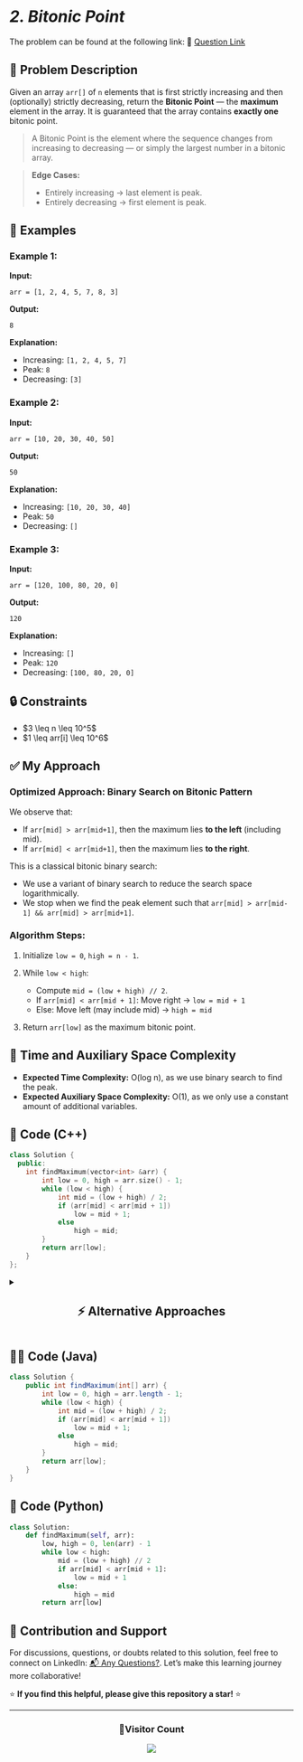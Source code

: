 # _2. Bitonic Point_

The problem can be found at the following link: 🔗 [Question Link](https://www.geeksforgeeks.org/problems/maximum-value-in-a-bitonic-array3001/1)

## **🧩 Problem Description**

Given an array `arr[]` of `n` elements that is first strictly increasing and then (optionally) strictly decreasing, return the **Bitonic Point** — the **maximum** element in the array.
It is guaranteed that the array contains **exactly one** bitonic point.

> A Bitonic Point is the element where the sequence changes from increasing to decreasing — or simply the largest number in a bitonic array.

> **Edge Cases:**
>
> - Entirely increasing → last element is peak.
> - Entirely decreasing → first element is peak.

## **📘 Examples**

### **Example 1:**

**Input:**

```
arr = [1, 2, 4, 5, 7, 8, 3]
```

**Output:**

```
8
```

**Explanation:**

- Increasing: `[1, 2, 4, 5, 7]`
- Peak: `8`
- Decreasing: `[3]`

### **Example 2:**

**Input:**

```
arr = [10, 20, 30, 40, 50]
```

**Output:**

```
50
```

**Explanation:**

- Increasing: `[10, 20, 30, 40]`
- Peak: `50`
- Decreasing: `[]`

### **Example 3:**

**Input:**

```
arr = [120, 100, 80, 20, 0]
```

**Output:**

```
120
```

**Explanation:**

- Increasing: `[]`
- Peak: `120`
- Decreasing: `[100, 80, 20, 0]`

## **🔒 Constraints**

- \$3 \leq n \leq 10^5\$
- \$1 \leq arr\[i] \leq 10^6\$

## **✅ My Approach**

### **Optimized Approach: Binary Search on Bitonic Pattern**

We observe that:

- If `arr[mid] > arr[mid+1]`, then the maximum lies **to the left** (including mid).
- If `arr[mid] < arr[mid+1]`, then the maximum lies **to the right**.

This is a classical bitonic binary search:

- We use a variant of binary search to reduce the search space logarithmically.
- We stop when we find the peak element such that `arr[mid] > arr[mid-1] && arr[mid] > arr[mid+1]`.

### **Algorithm Steps:**

1. Initialize `low = 0`, `high = n - 1`.
2. While `low < high`:

   - Compute `mid = (low + high) // 2`.
   - If `arr[mid] < arr[mid + 1]`: Move right → `low = mid + 1`
   - Else: Move left (may include mid) → `high = mid`

3. Return `arr[low]` as the maximum bitonic point.

## **🧮 Time and Auxiliary Space Complexity**

- **Expected Time Complexity:** O(log n), as we use binary search to find the peak.
- **Expected Auxiliary Space Complexity:** O(1), as we only use a constant amount of additional variables.

## **🧠 Code (C++)**

```cpp
class Solution {
  public:
    int findMaximum(vector<int> &arr) {
        int low = 0, high = arr.size() - 1;
        while (low < high) {
            int mid = (low + high) / 2;
            if (arr[mid] < arr[mid + 1])
                low = mid + 1;
            else
                high = mid;
        }
        return arr[low];
    }
};
```

<details>
<summary><h2 align="center">⚡ Alternative Approaches</h2></summary>

## 📊 **1️⃣ STL `max_element`**

#### **Algorithm Steps:**

1. Return `*max_element(arr.begin(), arr.end())`.

```cpp
class Solution {
  public:
    int findBitonicPoint(vector<int> &arr) {
        return *max_element(arr.begin(), arr.end());
    }
};
```

### ✅ **Why This Approach?**

- Utilizes STL to find the maximum with minimal code.
- Very readable and quick for small or throwaway tasks.

#### 📝 **Complexity Analysis:**

- **Time:** O(n) – full array scan.
- **Auxiliary Space:** O(1)

## 📊 **2️⃣ Single‐Pass Manual Scan**

### **Algorithm Steps:**

1. Initialize `mx = arr[0]`.
2. For each element `x` in `arr` from index 1 onward:

   - If `x > mx`, set `mx = x`.

3. Return `mx`.

```cpp
class Solution {
  public:
    int findMaximum(vector<int> &arr) {
        int mx = arr[0];
        for (int i = 1; i < arr.size(); ++i)
            if (arr[i] > mx) mx = arr[i];
        return mx;
    }
};
```

### ✅ **Why This Approach?**

- Straightforward, explicit control over the process.
- Easy to debug and adapt, good for beginner-level implementations.

#### 📝 **Complexity Analysis:**

- **Time:** O(n) – scans each element once.
- **Auxiliary Space:** O(1)

## 📊 **3️⃣ Divide & Conquer**

### **Algorithm Steps:**

1. Recursively split `arr` into two halves.
2. Base case: size 1 → return `arr[l]`.
3. Combine step: return `max(left_max, right_max)`.

```cpp
class Solution {
    int dc(vector<int>& a, int l, int r) {
        if (l == r) return a[l];
        int m = (l + r) >> 1;
        return max(dc(a, l, m), dc(a, m+1, r));
    }
  public:
    int findMaximum(vector<int> &arr) {
        return dc(arr, 0, arr.size() - 1);
    }
};
```

### ✅ **Why This Approach?**

- Demonstrates recursive problem-solving.
- Useful in educational contexts or recursive design practice.

#### 📝 **Complexity Analysis:**

- **Time:** O(n) – full traversal through recursion.
- **Auxiliary Space:** O(log n) – due to recursion stack.

## 📊 **4️⃣ Ternary Search**

### **Algorithm Steps:**

1. Since the array is unimodal, use ternary search.
2. At each step:

   - Calculate two midpoints: `mid1` and `mid2`.
   - Narrow search to the region containing the peak.

```cpp
class Solution {
  public:
    int findMaximum(vector<int> &arr) {
        int l = 0, r = arr.size() - 1;
        while (r - l > 2) {
            int m1 = l + (r - l) / 3;
            int m2 = r - (r - l) / 3;
            if (arr[m1] < arr[m2])
                l = m1;
            else
                r = m2;
        }
        return max({arr[l], arr[l+1], arr[r]});
    }
};
```

### ✅ **Why This Approach?**

- Takes advantage of the unimodal nature of bitonic arrays.
- Achieves efficient peak-finding in logarithmic time.

#### 📝 **Complexity Analysis:**

- **Time:** O(log n) – search space reduced by thirds.
- **Auxiliary Space:** O(1)

## 🆚 **Comparison of Approaches**

| **Approach**          | ⏱️ **Time** | 🗂️ **Space** | ✅ **Pros**                                          | ⚠️ **Cons**                    |
| --------------------- | ----------- | ------------ | ---------------------------------------------------- | ------------------------------ |
| **Binary Search**     | 🟢 O(log n) | 🟢 O(1)      | Optimal, efficient for large input, fast convergence | Requires bitonic property      |
| **STL `max_element`** | 🟡 O(n)     | 🟢 O(1)      | Minimal code, clean and expressive                   | Linear time, C++ only          |
| **Manual Scan**       | 🟡 O(n)     | 🟢 O(1)      | Simple, intuitive, good for learning                 | Not optimal for large datasets |
| **Divide & Conquer**  | 🟡 O(n)     | 🔸 O(log n)  | Demonstrates recursion, educational                  | Recursion overhead, slower     |
| **Ternary Search**    | 🟢 O(log n) | 🟢 O(1)      | Logarithmic time, elegant for unimodal arrays        | Slightly more complex to write |

### ✅ **Best Choice?**

| **Scenario**                         | **Recommended Approach** |
| ------------------------------------ | ------------------------ |
| Optimal performance (log time)       | 🥇 Binary Search         |
| Writing minimal code (C++ only)      | 🥈 STL `max_element`     |
| Simple, readable implementation      | 🥉 Manual Scan           |
| Practicing recursion / divide & rule | 🎯 Divide & Conquer      |
| Applying unimodal search techniques  | 🎖️ Ternary Search        |

</details>

## **🧑‍💻 Code (Java)**

```java
class Solution {
    public int findMaximum(int[] arr) {
        int low = 0, high = arr.length - 1;
        while (low < high) {
            int mid = (low + high) / 2;
            if (arr[mid] < arr[mid + 1])
                low = mid + 1;
            else
                high = mid;
        }
        return arr[low];
    }
}
```

## **🐍 Code (Python)**

```python
class Solution:
    def findMaximum(self, arr):
        low, high = 0, len(arr) - 1
        while low < high:
            mid = (low + high) // 2
            if arr[mid] < arr[mid + 1]:
                low = mid + 1
            else:
                high = mid
        return arr[low]
```

## 🧠 Contribution and Support

For discussions, questions, or doubts related to this solution, feel free to connect on LinkedIn: [📬 Any Questions?](https://www.linkedin.com/in/patel-hetkumar-sandipbhai-8b110525a/). Let’s make this learning journey more collaborative!

⭐ **If you find this helpful, please give this repository a star!** ⭐

---

<div align="center">
  <h3><b>📍Visitor Count</b></h3>
</div>

<p align="center">
  <img src="https://visitor-badge.laobi.icu/badge?page_id=Hunterdii.GeeksforGeeks-POTD" />
</p>
